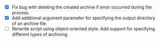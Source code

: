 - [x] Fix bug with deleting the created archive if error occurred during the process.
- [x] Add additional argument parameter for specifying the output directory of an archive file.
- [ ] Rerwrite script using object-oriented style. Add support for specifying different types of archiving.